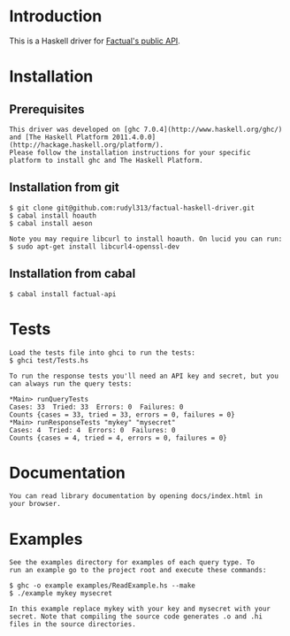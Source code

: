 # Introduction

This is a Haskell driver for [Factual's public API](http://developer.factual.com/display/docs/Factual+Developer+APIs+Version+3).

# Installation

## Prerequisites

    This driver was developed on [ghc 7.0.4](http://www.haskell.org/ghc/)
    and [The Haskell Platform 2011.4.0.0](http://hackage.haskell.org/platform/).
    Please follow the installation instructions for your specific
    platform to install ghc and The Haskell Platform.

## Installation from git

    $ git clone git@github.com:rudyl313/factual-haskell-driver.git
    $ cabal install hoauth
    $ cabal install aeson

    Note you may require libcurl to install hoauth. On lucid you can run:
    $ sudo apt-get install libcurl4-openssl-dev

## Installation from cabal

    $ cabal install factual-api

# Tests

    Load the tests file into ghci to run the tests:
    $ ghci test/Tests.hs

    To run the response tests you'll need an API key and secret, but you
    can always run the query tests:

    *Main> runQueryTests
    Cases: 33  Tried: 33  Errors: 0  Failures: 0
    Counts {cases = 33, tried = 33, errors = 0, failures = 0}
    *Main> runResponseTests "mykey" "mysecret"
    Cases: 4  Tried: 4  Errors: 0  Failures: 0
    Counts {cases = 4, tried = 4, errors = 0, failures = 0}

# Documentation

    You can read library documentation by opening docs/index.html in
    your browser.

# Examples

    See the examples directory for examples of each query type. To
    run an example go to the project root and execute these commands:

    $ ghc -o example examples/ReadExample.hs --make
    $ ./example mykey mysecret

    In this example replace mykey with your key and mysecret with your
    secret. Note that compiling the source code generates .o and .hi
    files in the source directories.
